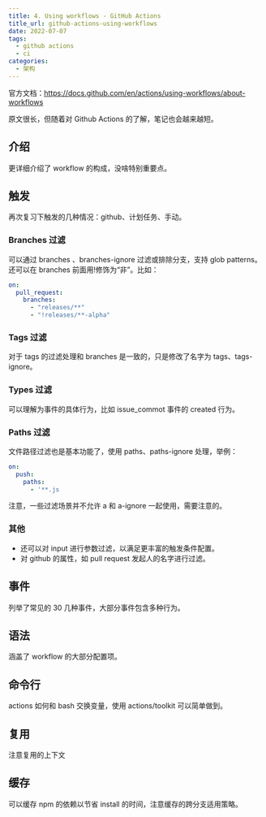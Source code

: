 ```yaml
---
title: 4. Using workflows - GitHub Actions
title_url: github-actions-using-workflows
date: 2022-07-07
tags:
  - github actions
  - ci
categories:
  - 架构
---
```


官方文档：https://docs.github.com/en/actions/using-workflows/about-workflows

原文很长，但随着对 Github Actions 的了解，笔记也会越来越短。

## 介绍

更详细介绍了 workflow 的构成，没啥特别重要点。

## 触发

再次复习下触发的几种情况：github、计划任务、手动。

### Branches 过滤

可以通过 branches 、branches-ignore 过滤或排除分支，支持 glob patterns。还可以在 branches 前面用!修饰为“非”。比如：

```yaml
on:
  pull_request:
    branches:
      - "releases/**"
      - "!releases/**-alpha"
```

### Tags 过滤

对于 tags 的过滤处理和 branches 是一致的，只是修改了名字为 tags、tags-ignore。

### Types 过滤

可以理解为事件的具体行为，比如 issue_commot 事件的 created 行为。

### Paths 过滤

文件路径过滤也是基本功能了，使用 paths、paths-ignore 处理，举例：

```yaml
on:
  push:
    paths:
      - '**.js
```

注意，一些过滤场景并不允许 a 和 a-ignore 一起使用，需要注意的。

### 其他

- 还可以对 input 进行参数过滤，以满足更丰富的触发条件配置。
- 对 github 的属性，如 pull request 发起人的名字进行过滤。

## 事件

列举了常见的 30 几种事件，大部分事件包含多种行为。

## 语法

涵盖了 workflow 的大部分配置项。

## 命令行

actions 如何和 bash 交换变量，使用 actions/toolkit 可以简单做到。

## 复用

注意复用的上下文

## 缓存

可以缓存 npm 的依赖以节省 install 的时间，注意缓存的跨分支适用策略。
